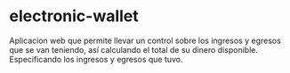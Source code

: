# electronic-wallet
Aplicacion web que permite llevar un control sobre los ingresos y egresos que se van teniendo, así calculando el total de su dinero disponible. Especificando los ingresos y egresos que tuvo. 
